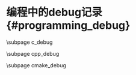 编程中的debug记录{#programming_debug}
===================================


\subpage c_debug

\subpage cpp_debug

\subpage cmake_debug